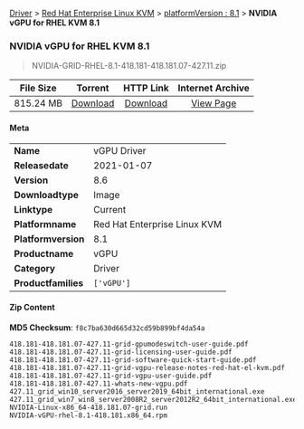 
[Driver](/README.md)  >  [Red Hat Enterprise Linux KVM](/index/Driver/Red_Hat_Enterprise_Linux_KVM.md)  >  [platformVersion : 8.1](/index/Driver/Red_Hat_Enterprise_Linux_KVM/8.1.md)  >  **NVIDIA vGPU for RHEL KVM 8.1**


###    NVIDIA vGPU for RHEL KVM 8.1

> NVIDIA-GRID-RHEL-8.1-418.181-418.181.07-427.11.zip   


| **File Size** | **Torrent**  | **HTTP Link** | **Internet Archive** |
|:-------------:|:------------:|:-------------:|:--------------------:|
| 815.24 MB |  [Download](https://archive.org/download/nvgpu_NVIDIA-GRID-RHEL-8.1-418.181-418.181.07-427.11.zip/nvgpu_NVIDIA-GRID-RHEL-8.1-418.181-418.181.07-427.11.zip_archive.torrent)       | [Download](https://archive.org/compress/nvgpu_NVIDIA-GRID-RHEL-8.1-418.181-418.181.07-427.11.zip) | [View Page](https://archive.org/details/nvgpu_NVIDIA-GRID-RHEL-8.1-418.181-418.181.07-427.11.zip)       |

#### Meta

<table>
<tr><td><strong>Name</strong></td><td>vGPU Driver</td></tr>
<tr><td><strong>Releasedate</strong></td><td>2021-01-07</td></tr>
<tr><td><strong>Version</strong></td><td>8.6</td></tr>
<tr><td><strong>Downloadtype</strong></td><td>Image</td></tr>
<tr><td><strong>Linktype</strong></td><td>Current</td></tr>
<tr><td><strong>Platformname</strong></td><td>Red Hat Enterprise Linux KVM</td></tr>
<tr><td><strong>Platformversion</strong></td><td>8.1</td></tr>
<tr><td><strong>Productname</strong></td><td>vGPU</td></tr>
<tr><td><strong>Category</strong></td><td>Driver</td></tr>
<tr><td><strong>Productfamilies</strong></td><td><code>['vGPU']</code></td></tr>
</table>

#### Zip Content

**MD5 Checksum**: `f8c7ba630d665d32cd59b899bf4da54a`

```text
418.181-418.181.07-427.11-grid-gpumodeswitch-user-guide.pdf
418.181-418.181.07-427.11-grid-licensing-user-guide.pdf
418.181-418.181.07-427.11-grid-software-quick-start-guide.pdf
418.181-418.181.07-427.11-grid-vgpu-release-notes-red-hat-el-kvm.pdf
418.181-418.181.07-427.11-grid-vgpu-user-guide.pdf
418.181-418.181.07-427.11-whats-new-vgpu.pdf
427.11_grid_win10_server2016_server2019_64bit_international.exe
427.11_grid_win7_win8_server2008R2_server2012R2_64bit_international.exe
NVIDIA-Linux-x86_64-418.181.07-grid.run
NVIDIA-vGPU-rhel-8.1-418.181.x86_64.rpm
```